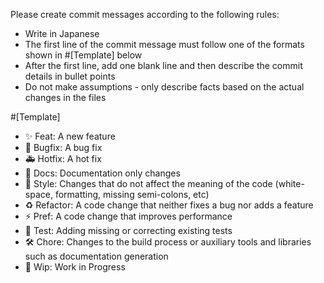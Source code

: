 Please create commit messages according to the following rules:

- Write in Japanese
- The first line of the commit message must follow one of the formats shown in #[Template] below
- After the first line, add one blank line and then describe the commit details in bullet points
- Do not make assumptions - only describe facts based on the actual changes in the files

#[Template]

- ✨ Feat: A new feature
- 🐛 Bugfix: A bug fix
- 🚑 Hotfix: A hot fix
- 📝 Docs: Documentation only changes
- 🎨 Style: Changes that do not affect the meaning of the code (white-space, formatting, missing semi-colons, etc)
- ♻️ Refactor: A code change that neither fixes a bug nor adds a feature
- ⚡️ Pref: A code change that improves performance
- 🚨 Test: Adding missing or correcting existing tests
- 🛠️ Chore: Changes to the build process or auxiliary tools and libraries such as documentation generation
- 🚧 Wip: Work in Progress
